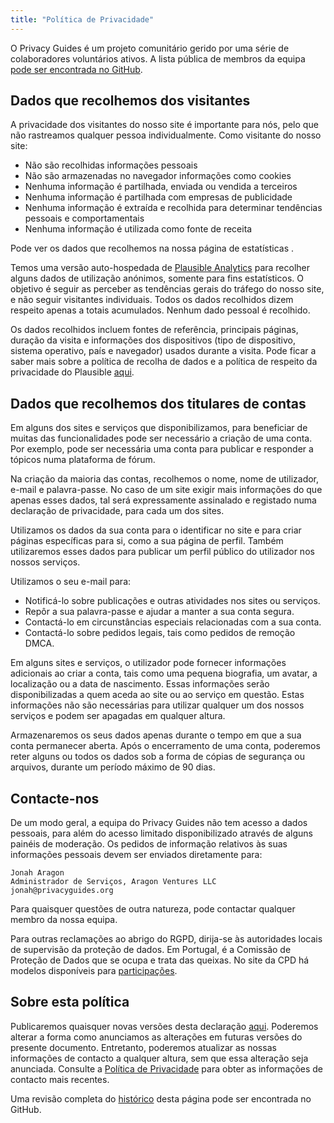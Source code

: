 ```yaml
---
title: "Política de Privacidade"
---
```


O Privacy Guides é um projeto comunitário gerido por uma série de colaboradores voluntários ativos. A lista pública de membros da equipa [pode ser encontrada no GitHub](https://github.com/orgs/privacyguides/people).

## Dados que recolhemos dos visitantes

A privacidade dos visitantes do nosso site é importante para nós, pelo que não rastreamos qualquer pessoa individualmente. Como visitante do nosso site:

- Não são recolhidas informações pessoais
- Não são armazenadas no navegador informações como cookies
- Nenhuma informação é partilhada, enviada ou vendida a terceiros
- Nenhuma informação é partilhada com empresas de publicidade
- Nenhuma informação é extraída e recolhida para determinar tendências pessoais e comportamentais
- Nenhuma informação é utilizada como fonte de receita

Pode ver os dados que recolhemos na nossa página de estatísticas [](statistics.md).

Temos uma versão auto-hospedada de [Plausible Analytics](https://plausible.io) para recolher alguns dados de utilização anónimos, somente para fins estatísticos. O objetivo é seguir as perceber as tendências gerais do tráfego do nosso site, e não seguir visitantes individuais. Todos os dados recolhidos dizem respeito apenas a totais acumulados. Nenhum dado pessoal é recolhido.

Os dados recolhidos incluem fontes de referência, principais páginas, duração da visita e informações dos dispositivos (tipo de dispositivo, sistema operativo, país e navegador) usados durante a visita. Pode ficar a saber mais sobre a política de recolha de dados e a política de respeito da privacidade do Plausible [aqui](https://plausible.io/data-policy).

## Dados que recolhemos dos titulares de contas

Em alguns dos sites e serviços que disponibilizamos, para beneficiar de muitas das funcionalidades pode ser necessário a criação de uma conta. Por exemplo, pode ser necessária uma conta para publicar e responder a tópicos numa plataforma de fórum.

Na criação da maioria das contas, recolhemos o nome, nome de utilizador, e-mail e palavra-passe. No caso de um site exigir mais informações do que apenas esses dados, tal será expressamente assinalado e registado numa declaração de privacidade, para cada um dos sites.

Utilizamos os dados da sua conta para o identificar no site e para criar páginas específicas para si, como a sua página de perfil. Também utilizaremos esses dados para publicar um perfil público do utilizador nos nossos serviços.

Utilizamos o seu e-mail para:

- Notificá-lo sobre publicações e outras atividades nos sites ou serviços.
- Repôr a sua palavra-passe e ajudar a manter a sua conta segura.
- Contactá-lo em circunstâncias especiais relacionadas com a sua conta.
- Contactá-lo sobre pedidos legais, tais como pedidos de remoção DMCA.

Em alguns sites e serviços, o utilizador pode fornecer informações adicionais ao criar a conta, tais como uma pequena biografia, um avatar, a localização ou a data de nascimento. Essas informações serão disponibilizadas a quem aceda ao site ou ao serviço em questão. Estas informações não são necessárias para utilizar qualquer um dos nossos serviços e podem ser apagadas em qualquer altura.

Armazenaremos os seus dados apenas durante o tempo em que a sua conta permanecer aberta. Após o encerramento de uma conta, poderemos reter alguns ou todos os dados sob a forma de cópias de segurança ou arquivos, durante um período máximo de 90 dias.

## Contacte-nos

De um modo geral, a equipa do Privacy Guides não tem acesso a dados pessoais, para além do acesso limitado disponibilizado através de alguns painéis de moderação. Os pedidos de informação relativos às suas informações pessoais devem ser enviados diretamente para:

```text
Jonah Aragon
Administrador de Serviços, Aragon Ventures LLC
jonah@privacyguides.org
```

Para quaisquer questões de outra natureza, pode contactar qualquer membro da nossa equipa.

Para outras reclamações ao abrigo do RGPD, dirija-se às autoridades locais de supervisão da proteção de dados. Em Portugal, é a Comissão de Proteção de Dados que se ocupa e trata das queixas. No site da CPD há modelos disponíveis para [participações](https://www.cnpd.pt/cidadaos/participacoes/).

## Sobre esta política

Publicaremos quaisquer novas versões desta declaração [aqui](privacy-policy.md). Poderemos alterar a forma como anunciamos as alterações em futuras versões do presente documento. Entretanto, poderemos atualizar as nossas informações de contacto a qualquer altura, sem que essa alteração seja anunciada. Consulte a [Política de Privacidade](privacy-policy.md) para obter as informações de contacto mais recentes.

Uma revisão completa do [histórico](https://github.com/privacyguides/privacyguides.org/commits/main/docs/about/privacy-policy.md) desta página pode ser encontrada no GitHub.

